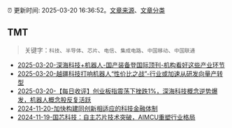 :alarm_clock: 更新时间: 2025-03-20 16:36:52。[文章来源](/README.md)、[文章分类](/TAGS.md)

## TMT


> 关键字：`科技`、`半导体`、`芯片`、`电信`、`集成电路`、`中国移动`、`中国联通`



- [2025-03-20-深海科技+机器人-国产装备登国际顶刊-机构看好这些产业环节](https://www.cls.cn/detail/1978239) 
- [2025-03-20-越疆科技打响机器人“性价比之战”-行业或加速从研发向量产转型](https://www.cls.cn/detail/1977673) 
- [2025-03-20-【每日收评】创业板指震荡下挫跌1%，深海科技概念逆势爆发，机器人概念股反复活跃](https://www.cls.cn/detail/1978211) 
- [2024-11-20-加快构建同创新相适应的科技金融体制](https://xueqiu.com/9193403816/313561745) 
- [2024-11-19-国芯科技：自主芯片技术突破，AIMCU重塑行业格局](https://xueqiu.com/8151841495/313402043) 
